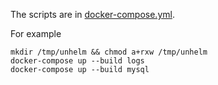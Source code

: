 The scripts are in [docker-compose.yml](./docker-compose.yml).

For example

```
mkdir /tmp/unhelm && chmod a+rxw /tmp/unhelm
docker-compose up --build logs
docker-compose up --build mysql
```
